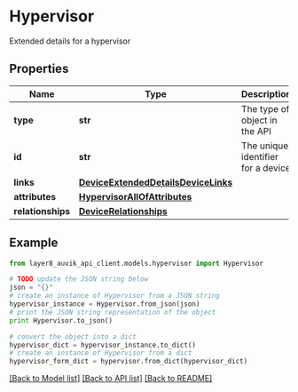 # Hypervisor

Extended details for a hypervisor

## Properties
Name | Type | Description | Notes
------------ | ------------- | ------------- | -------------
**type** | **str** | The type of object in the API | [optional] 
**id** | **str** | The unique identifier for a device | [optional] 
**links** | [**DeviceExtendedDetailsDeviceLinks**](DeviceExtendedDetailsDeviceLinks.md) |  | [optional] 
**attributes** | [**HypervisorAllOfAttributes**](HypervisorAllOfAttributes.md) |  | [optional] 
**relationships** | [**DeviceRelationships**](DeviceRelationships.md) |  | [optional] 

## Example

```python
from layer8_auvik_api_client.models.hypervisor import Hypervisor

# TODO update the JSON string below
json = "{}"
# create an instance of Hypervisor from a JSON string
hypervisor_instance = Hypervisor.from_json(json)
# print the JSON string representation of the object
print Hypervisor.to_json()

# convert the object into a dict
hypervisor_dict = hypervisor_instance.to_dict()
# create an instance of Hypervisor from a dict
hypervisor_form_dict = hypervisor.from_dict(hypervisor_dict)
```
[[Back to Model list]](../README.md#documentation-for-models) [[Back to API list]](../README.md#documentation-for-api-endpoints) [[Back to README]](../README.md)


